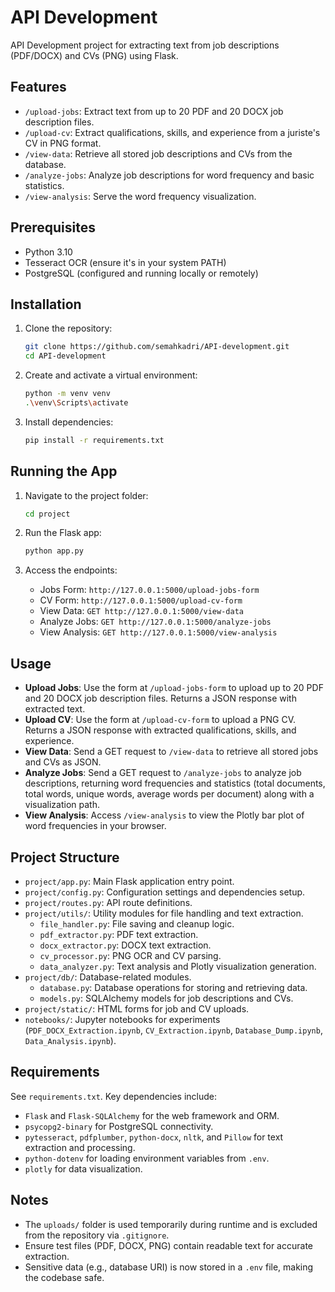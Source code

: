 # API Development

API Development project for extracting text from job descriptions (PDF/DOCX) and CVs (PNG) using Flask.

## Features

- `/upload-jobs`: Extract text from up to 20 PDF and 20 DOCX job description files.
- `/upload-cv`: Extract qualifications, skills, and experience from a juriste's CV in PNG format.
- `/view-data`: Retrieve all stored job descriptions and CVs from the database.
- `/analyze-jobs`: Analyze job descriptions for word frequency and basic statistics.
- `/view-analysis`: Serve the word frequency visualization.


## Prerequisites

- Python 3.10
- Tesseract OCR (ensure it's in your system PATH)
- PostgreSQL (configured and running locally or remotely)

## Installation

1. Clone the repository:
   ```bash
   git clone https://github.com/semahkadri/API-development.git
   cd API-development
   ```

2. Create and activate a virtual environment:
   ```bash
   python -m venv venv
   .\venv\Scripts\activate
   ```

3. Install dependencies:
   ```bash
   pip install -r requirements.txt
   ```

## Running the App

1. Navigate to the project folder:
   ```bash
   cd project
   ```

2. Run the Flask app:
   ```bash
   python app.py
   ```

3. Access the endpoints:
   - Jobs Form: `http://127.0.0.1:5000/upload-jobs-form`
   - CV Form: `http://127.0.0.1:5000/upload-cv-form`
   - View Data: `GET http://127.0.0.1:5000/view-data`
   - Analyze Jobs: `GET http://127.0.0.1:5000/analyze-jobs`
   - View Analysis: `GET http://127.0.0.1:5000/view-analysis`

## Usage

- **Upload Jobs**: Use the form at `/upload-jobs-form` to upload up to 20 PDF and 20 DOCX job description files. Returns a JSON response with extracted text.
- **Upload CV**: Use the form at `/upload-cv-form` to upload a PNG CV. Returns a JSON response with extracted qualifications, skills, and experience.
- **View Data**: Send a GET request to `/view-data` to retrieve all stored jobs and CVs as JSON.
- **Analyze Jobs**: Send a GET request to `/analyze-jobs` to analyze job descriptions, returning word frequencies and statistics (total documents, total words, unique words, average words per document) along with a visualization path.
- **View Analysis**: Access `/view-analysis` to view the Plotly bar plot of word frequencies in your browser.

## Project Structure

- `project/app.py`: Main Flask application entry point.
- `project/config.py`: Configuration settings and dependencies setup.
- `project/routes.py`: API route definitions.
- `project/utils/`: Utility modules for file handling and text extraction.
  - `file_handler.py`: File saving and cleanup logic.
  - `pdf_extractor.py`: PDF text extraction.
  - `docx_extractor.py`: DOCX text extraction.
  - `cv_processor.py`: PNG OCR and CV parsing.
  - `data_analyzer.py`: Text analysis and Plotly visualization generation.
- `project/db/`: Database-related modules.
  - `database.py`: Database operations for storing and retrieving data.
  - `models.py`: SQLAlchemy models for job descriptions and CVs.
- `project/static/`: HTML forms for job and CV uploads.
- `notebooks/`: Jupyter notebooks for experiments (`PDF_DOCX_Extraction.ipynb`, `CV_Extraction.ipynb`, `Database_Dump.ipynb`, `Data_Analysis.ipynb`).

## Requirements
See `requirements.txt`. Key dependencies include:

- `Flask` and `Flask-SQLAlchemy` for the web framework and ORM.
- `psycopg2-binary` for PostgreSQL connectivity.
- `pytesseract`, `pdfplumber`, `python-docx`, `nltk`, and `Pillow` for text extraction and processing.
- `python-dotenv` for loading environment variables from `.env`.
- `plotly` for data visualization.

## Notes

- The `uploads/` folder is used temporarily during runtime and is excluded from the repository via `.gitignore`.
- Ensure test files (PDF, DOCX, PNG) contain readable text for accurate extraction.
- Sensitive data (e.g., database URI) is now stored in a `.env` file, making the codebase safe.
